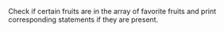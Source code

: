 Check if certain fruits are in the array of favorite fruits and print corresponding statements if they are present.




